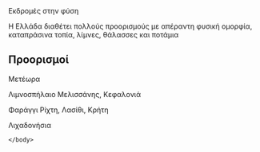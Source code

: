 <!doctype html>
<html>
    <head>
        <meta charset="utf-8">
        <title>φύση</title>
    </head>
    <body>
        Εκδρομές στην φύση
        <p> Η Ελλάδα διαθέτει πολλούς προορισμούς με απέραντη φυσική ομορφία, καταπράσινα τοπία, λίμνες, θάλασσες και ποτάμια</p>
        <h2>Προορισμοί</h2>
        <p> Μετέωρα</p>
        <p> Λιμνοσπήλαιο Μελισσάνης, Κεφαλονιά</p>  
        <p> Φαράγγι Ρίχτη, Λασίθι, Κρήτη  </p> 
        <p> Λιχαδονήσια </p>  


       
            
    </body>
</html>
